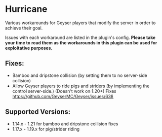 # Hurricane
Various workarounds for Geyser players that modify the server in order to achieve their goal.

Issues with each workaround are listed in the plugin's config. **Please take your time to read them as the workarounds in this plugin can be used for exploitative purposes.**

## Fixes:
- Bamboo and dripstone collision (by setting them to no server-side collision)
- Allow Geyser players to ride pigs and striders (by implementing the control server-side.) (Doesn't work on 1.20+)
	Fixes https://github.com/GeyserMC/Geyser/issues/638

## Supported Versions:
- 1.14.x - 1.21 for bamboo and dripstone collision fixes 
- 1.17.x - 1.19.x for pig/strider riding
